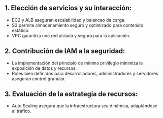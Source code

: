 ## 1. Elección de servicios y su interacción:

* EC2 y ALB aseguran escalabilidad y balanceo de carga.
* S3 permite almacenamiento seguro y optimizado para contenido estático.
* VPC garantiza una red aislada y segura para la aplicación.

## 2. Contribución de IAM a la seguridad:

* La implementación del principio de mínimo privilegio minimiza la exposición de datos y recursos.
* Roles bien definidos para desarrolladores, administradores y servidores aseguran control granular.

## 3. Evaluación de la estrategia de recursos:

* Auto Scaling asegura que la infraestructura sea dinámica, adaptándose al tráfico.